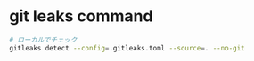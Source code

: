 # git leaks command

```bash
# ローカルでチェック
gitleaks detect --config=.gitleaks.toml --source=. --no-git
```
